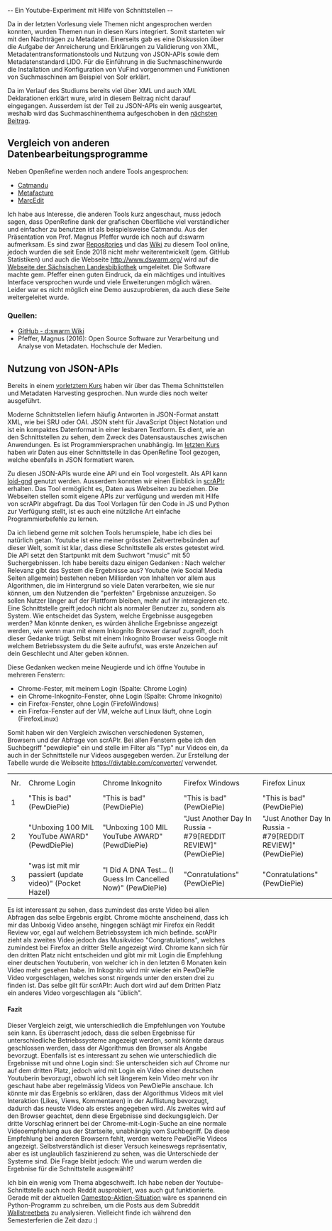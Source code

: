-- Ein Youtube-Experiment mit Hilfe von Schnittstellen --

Da in der letzten Vorlesung viele Themen nicht angesprochen werden konnten, wurden Themen nun in diesen Kurs integriert. Somit starteten wir mit den Nachträgen zu Metadaten. Einerseits gab es eine Diskussion über die Aufgabe der Anreicherung und Erklärungen zu Validierung von XML, Metadatentransformationstools und Nutzung von JSON-APIs sowie dem Metadatenstandard LIDO. Für die Einführung in die Suchmaschinenwurde die Installation und Konfiguration von VuFind vorgenommen und Funktionen von Suchmaschinen am Beispiel von Solr erklärt.

Da im Verlauf des Studiums bereits viel über XML und auch XML Deklarationen erklärt wure, wird in diesem Beitrag nicht darauf eingegangen. Ausserdem ist der Teil zu JSON-APIs ein wenig ausgeartet, weshalb wird das Suchmaschinenthema aufgeschoben in den [nächsten Beitrag]().

## Vergleich von anderen Datenbearbeitungsprogramme
Neben OpenRefine werden noch andere Tools angesprochen:
- [Catmandu](https://librecat.org)
- [Metafacture](https://github.com/metafacture/metafacture-core)
- [MarcEdit](https://marcedit.reeset.net)

Ich habe aus Interesse, die anderen Tools kurz angeschaut, muss jedoch sagen, dass OpenRefine dank der grafischen Oberfläche viel verständlicher und einfacher zu benutzen ist als beispielsweise Catmandu.
Aus der Präsentation von Prof. Magnus Pfeffer wurde ich noch auf d:swarm aufmerksam. Es sind zwar [Repositories](https://github.com/dswarm) und das [Wiki](https://github.com/dswarm/dswarm-documentation/wiki) zu diesem Tool online, jedoch wurden die seit Ende 2018 nicht mehr weiterentwickelt (gem. GitHub Statistiken) und auch die Webseite <http://www.dswarm.org/> wird auf die [Webseite der Sächsischen Landesbibliothek](https://www.slub-dresden.de/ueber-uns/projekte/juengst-abgeschlossene-projekte/archiv/) umgeleitet. Die Software machte gem. Pfeffer einen guten Eindruck, da ein mächtiges und intuitives Interface versprochen wurde und viele Erweiterungen möglich wären. Leider war es nicht möglich eine Demo auszuprobieren, da auch diese Seite weitergeleitet wurde.

### Quellen:
- [GitHub - d:swarm Wiki](https://github.com/dswarm/dswarm-documentation/wiki)
- Pfeffer, Magnus (2016): Open Source Software zur Verarbeitung und Analyse von Metadaten. Hochschule der Medien.


## Nutzung von JSON-APIs
Bereits in einem [vorletztem Kurs](https://tinablabla.github.io/bainotes/2020/10/30/Metadata-Harvesting.html) haben wir über das Thema Schnittstellen und Metadaten Harvesting gesprochen. Nun wurde dies noch weiter ausgeführt.

Moderne Schnittstellen liefern häufig Antworten in JSON-Format anstatt XML, wie bei SRU oder OAI. JSON steht für JavaScript Object Notation und ist ein kompaktes Datenformat in einer lesbaren Textform. Es dient, wie an den Schnittstellen zu sehen, dem Zweck des Datensaustausches zwischen Anwendungen. Es ist Programmiersprachen unabhängig. Im [letzten Kurs](https://tinablabla.github.io/bainotes/2020/11/20/OpenRefine.html) haben wir Daten aus einer Schnittstelle in das OpenRefine Tool gezogen, welche ebenfalls in JSON formatiert waren.

Zu diesen JSON-APIs wurde eine API und ein Tool vorgestellt. Als API kann [loid-gnd](https://lobid.org/gnd/api) genutzt werden. Ausserdem konnten wir einen Einblick in [scrAPIr](https://scrapir.org) erhalten. Das Tool ermöglicht es, Daten aus Webseiten zu beziehen. Die Webseiten stellen somit eigene APIs zur verfügung und werden mit Hilfe von scrAPIr abgefragt. Da das Tool Vorlagen für den Code in JS und Python zur Verfügung stellt, ist es auch eine nützliche Art einfache Programmierbefehle zu lernen.

Da ich liebend gerne mit solchen Tools herumspiele, habe ich dies bei natürlich getan. Youtube ist eine meiner grössten Zeitvertreibsünden auf dieser Welt, somit ist klar, dass diese Schnittstelle als erstes getestet wird. Die API setzt den Startpunkt mit dem Suchwort "music" mit 50 Suchergebnissen. Ich habe bereits dazu einigen Gedanken : Nach welcher Relevanz gibt das System die Ergebnisse aus? Youtube (wie Social Media Seiten allgemein) bestehen neben Milliarden von Inhalten vor allem aus Algorithmen, die im Hintergrund so viele Daten verarbeiten, wie sie nur können, um den Nutzenden die "perfekten" Ergebnisse anzuzeigen. So sollen Nutzer länger auf der Plattform bleiben, mehr auf ihr interagieren etc. Eine Schnittstelle greift jedoch nicht als normaler Benutzer zu, sondern als System. Wie entscheidet das System, welche Ergebnisse ausgegeben werden? Man könnte denken, es würden ähnliche Ergebnisse angezeigt werden, wie wenn man mit einem Inkognito Browser darauf zugreift, doch dieser Gedanke trügt. Selbst mit einem Inkognito Browser weiss Google mit welchem Betriebssystem du die Seite aufrufst, was erste Anzeichen auf dein Geschlecht und Alter geben können.

Diese Gedanken wecken meine Neugierde und ich öffne Youtube in mehreren Fenstern:
- Chrome-Fester, mit meinem Login (Spalte: Chrome Login)
- ein Chrome-Inkognito-Fenster, ohne Login (Spalte: Chrome Inkognito)
- ein Firefox-Fenster, ohne Login (FirefoWindows)
- ein Firefox-Fenster auf der VM, welche auf Linux läuft, ohne Login (FirefoxLinux)

Somit haben wir den Vergleich zwischen verschiedenen Systemen, Browsern und der Abfrage von scrAPIr. Bei allen Fenstern gebe ich den Suchbegriff "pewdiepie" ein und stelle im Filter als "Typ" nur Videos ein, da auch in der Schnittstelle nur Videos ausgegeben werden. Zur Erstellung der Tabelle wurde die Weibseite <https://divtable.com/converter/> verwendet.


<table style="width: 923px;">
<tbody>
<tr style="height: 43px;">
<td style="height: 43px; width: 25px;">Nr.</td>
<td style="height: 43px; width: 210px;">Chrome&nbsp;Login</td>
<td style="height: 43px; width: 210px;">Chrome&nbsp;Inkognito</td>
<td style="height: 43px; width: 210px;">Firefox Windows</td>
<td style="height: 43px; width: 210px;">Firefox Linux</td>
<td style="height: 43px; width: 210px;">scrAPIr</td>
</tr>
<tr style="height: 43px;">
<td style="height: 43px; width: 25px;">1</td>
<td style="height: 43px; width: 210px;">"This is bad" (PewDiePie)</td>
<td style="height: 43px; width: 210px;">"This is bad" (PewDiePie)</td>
<td style="height: 43px; width: 210px;">"This is bad" (PewDiePie)</td>
<td style="height: 43px; width: 210px;">"This is bad" (PewDiePie)</td>
<td style="height: 43px; width: 210px;">"This is bad" (PewDiePie)</td>
</tr>
<tr style="height: 43px;">
<td style="height: 43px; width: 25px;">2</td>
<td style="height: 43px; width: 210px;">"Unboxing 100 MIL YouTube AWARD" (PewdDiePie)</td>
<td style="height: 43px; width: 210px;">"Unboxing 100 MIL YouTube AWARD" (PewdDiePie)</td>
<td style="height: 43px; width: 210px;">"Just Another Day In Russia - #79[REDDIT REVIEW]" (PewDiePie)</td>
<td style="height: 43px; width: 210px;">"Just Another Day In Russia - #79[REDDIT REVIEW]" (PewDiePie)</td>
<td style="height: 43px; width: 210px;">"Conratulations" (PewDiePie)</td>
</tr>
<tr style="height: 43px;">
<td style="height: 43px; width: 25px;">3</td>
<td style="height: 43px; width: 210px;">"was ist mit mir passiert (update video)" (Pocket Hazel)</td>
<td style="height: 43px; width: 210px;">"I Did A DNA Test... (I Guess Im Cancelled Now)" (PewDiePie)</td>
<td style="height: 43px; width: 210px;">"Conratulations" (PewDiePie)</td>
<td style="height: 43px; width: 210px;">"Conratulations" (PewDiePie)</td>
<td style="height: 43px; width: 210px;">"Uh oh..." (PewDiePie)</td>
</tr>
</tbody>
</table>

Es ist interessant zu sehen, dass zumindest das erste Video bei allen Abfragen das selbe Ergebnis ergibt. Chrome möchte anscheinend, dass ich mir das Unboxig Video ansehe, hingegen schlägt mir Firefox ein Reddit Review vor, egal auf welchem Betriebssystem ich mich befinde. scrAPIr zieht als zweites Video jedoch das Musikvideo "Congratulations", welches zumindest bei Firefox an dritter Stelle angezeigt wird. Chrome kann sich für den dritten Platz nicht entscheiden und gibt mir mit Login die Empfehlung einer deutschen Youtuberin, von welcher ich in den letzten 6 Monaten kein Video mehr gesehen habe. Im Inkognito wird mir wieder ein PewDiePie Video vorgeschlagen, welches sonst nirgends unter den ersten drei zu finden ist. Das selbe gilt für scrAPIr: Auch dort wird auf dem Dritten Platz ein anderes Video vorgeschlagen als "üblich".

#### Fazit
Dieser Vergleich zeigt, wie unterschiedlich die Empfehlungen von Youtube sein kann. Es überrascht jedoch, dass die selben Ergebnisse für unterschiedliche Betriebssysteme angezeigt werden, somit könnte daraus geschlossen werden, dass der Algorithmus den Browser als Angabe bevorzugt. Ebenfalls ist es interessant zu sehen wie unterschiedlich die Ergebnisse mit und ohne Login sind: Sie unterscheiden sich auf Chrome nur auf dem dritten Platz, jedoch wird mit Login ein Video einer deutschen Youtuberin bevorzugt, obwohl ich seit längerem kein Video mehr von ihr geschaut habe aber regelmässig Videos von PewDiePie anschaue. Ich könnte mir das Ergebnis so erklären, dass der Algorithmus Videos mit viel Interaktion (Likes, Views, Kommentaren) in der Auflistung bevorzugt, dadurch das neuste Video als erstes angegeben wird. Als zweites wird auf den Browser geachtet, denn diese Ergebnisse sind deckungsgleich. Der dritte Vorschlag erinnert bei der Chrome-mit-Login-Suche an eine normale Videoempfehlung aus der Startseite, unabhängig vom Suchbegriff. Da diese Empfehlung bei anderen Browsern fehlt, werden weitere PewDiePie Videos angezeigt. Selbstverständlich ist dieser Versuch keineswegs repräsentativ, aber es ist unglaublich faszinierend zu sehen, was die Unterschiede der Systeme sind. Die Frage bleibt jedoch: Wie und warum werden die Ergebnise für die Schnittstelle ausgewählt?


Ich bin ein wenig vom Thema abgeschweift. Ich habe neben der Youtube-Schnittstelle auch noch Reddit ausprobiert, was auch gut funktionierte. Gerade mit der aktuellen [Gamestop-Aktien-Situation](https://www.nzz.ch/finanzen/flashmob-an-der-boerse-wie-kleinanleger-hedge-funds-jagen-und-kurse-in-die-hoehe-treiben-ld.1599017) wäre es spannend ein Python-Programm zu schreiben, um die Posts aus dem Subreddit [Wallstreetbets](https://www.reddit.com/r/wallstreetbets/) zu analysieren. Vielleicht finde ich während den Semesterferien die Zeit dazu :)
